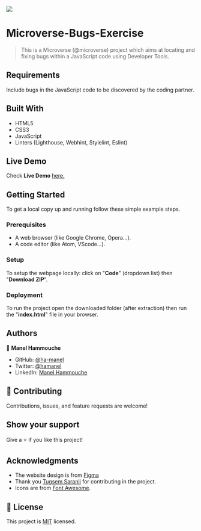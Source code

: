 ![](https://img.shields.io/badge/Microverse-blueviolet)

# Microverse-Bugs-Exercise

> This is a Microverse (@microverse) project which aims at locating and fixing bugs within a JavaScript code using Developer Tools.


## Requirements

Include bugs in the JavaScript code to be discovered by the coding partner.

## Built With

- HTML5
- CSS3
- JavaScript
- Linters (Lighthouse, Webhint, Stylelint, Eslint)

## Live Demo

Check **Live Demo** [here.](https://ha-manel.github.io/Microverse-Bugs-Exercise/)

## Getting Started

To get a local copy up and running follow these simple example steps.

### Prerequisites

- A web browser (like Google Chrome, Opera...).
- A code editor (like Atom, VScode...).

### Setup

To setup the webpage locally: click on "**Code**" (dropdown list) then "**Download ZIP**".

### Deployment

To run the project open the downloaded folder (after extraction) then run the "**index.html**" file in your browser.

## Authors

👤 **Manel Hammouche**

- GitHub: [@ha-manel](https://github.com/ha-manel)
- Twitter: [@hamanel](https://twitter.com/ha_manel_)
- LinkedIn: [Manel Hammouche](https://www.linkedin.com/in/manel-hammouche/)

## 🤝 Contributing

Contributions, issues, and feature requests are welcome!

## Show your support

Give a ⭐️ if you like this project!

## Acknowledgments

- The website design is from [Figma](https://www.figma.com/file/l7SqJ3ZfkAKih9sFxvWSR4/Microverse-Student-Project-1?node-id=0%3A1)
- Thank you [Tugsem Saranli](https://github.com/tugsem) for contributing in the project.
- Icons are from [Font Awesome](https://fontawesome.com).

## 📝 License

This project is [MIT](./MIT.md) licensed.
